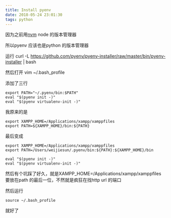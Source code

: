 ```yaml
---
title: Install pyenv
date: 2018-05-24 23:01:30
tags: python
---
```


因为之前用[nvm](https://github.com/creationix/nvm) node 的版本管理器

所以pyenv 应该也是python 的版本管理器

运行 curl -L https://github.com/pyenv/pyenv-installer/raw/master/bin/pyenv-installer | bash

然后打开 vim ~/.bash_profile 

添加了三行

	export PATH="~/.pyenv/bin:$PATH"
	eval "$(pyenv init -)"
	eval "$(pyenv virtualenv-init -)"

我原来的是

	export XAMPP_HOME=/Applications/xampp/xamppfiles
	export PATH=${XAMPP_HOME}/bin:${PATH}

最后变成

	export XAMPP_HOME=/Applications/xampp/xamppfiles
	export PATH=/Users/weijiesun/.pyenv/bin:${PATH}:${XAMPP_HOME}/bin

	eval "$(pyenv init -)"
	eval "$(pyenv virtualenv-init -)"

然后有个坑踩了好久，就是XAMPP_HOME=/Applications/xampp/xamppfiles 要放在path 的最后一位，不然就是疯狂在找http url 的端口

然后运行 

	source ~/.bash_profile 	

就好了






